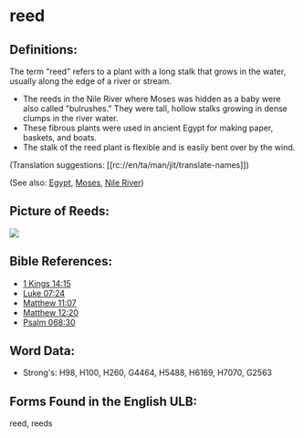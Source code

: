 # reed

## Definitions:

The term "reed" refers to a plant with a long stalk that grows in the water, usually along the edge of a river or stream.

* The reeds in the Nile River where Moses was hidden as a baby were also called "bulrushes." They were tall, hollow stalks growing in dense clumps in the river water.
* These fibrous plants were used in ancient Egypt for making paper, baskets, and boats.
* The stalk of the reed plant is flexible and is easily bent over by the wind.

(Translation suggestions: [[rc://en/ta/man/jit/translate-names]])

(See also: [Egypt](../names/egypt.md), [Moses](../names/moses.md), [Nile River](../names/nileriver.md))

## Picture of Reeds:

<a href="https://content.bibletranslationtools.org/WycliffeAssociates/en_tw/raw/branch/master/PNGs/r/Reeds.png"><img src="https://content.bibletranslationtools.org/WycliffeAssociates/en_tw/raw/branch/master/PNGs/r/Reeds.png" ></a>

## Bible References:

* [1 Kings 14:15](rc://en/tn/help/1ki/14/15)
* [Luke 07:24](rc://en/tn/help/luk/07/24)
* [Matthew 11:07](rc://en/tn/help/mat/11/07)
* [Matthew 12:20](rc://en/tn/help/mat/12/20)
* [Psalm 068:30](rc://en/tn/help/psa/068/030)

## Word Data:

* Strong's: H98, H100, H260, G4464, H5488, H6169, H7070, G2563

## Forms Found in the English ULB:

reed, reeds
